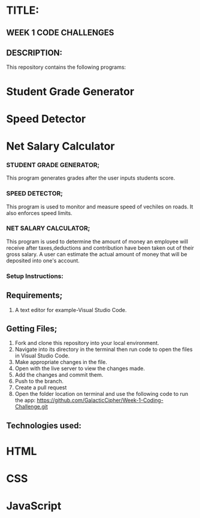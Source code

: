 # TITLE:

## WEEK 1 CODE CHALLENGES

## DESCRIPTION:

This repository contains the following programs:
# Student Grade Generator
# Speed Detector
# Net Salary Calculator


### STUDENT GRADE GENERATOR;

This program generates grades after the user inputs students score.

### SPEED DETECTOR;

This program is used to monitor and measure speed of vechiles on roads. It also enforces speed limits.

### NET SALARY CALCULATOR;

This program is used to determine the amount of money an employee will receive after taxes,deductions and contribution have been taken out of their gross salary. A user can estimate the actual amount of money that will be deposited into one's account.


### Setup Instructions:

## Requirements;
1. A text editor for example-Visual Studio Code.

## Getting Files;
1. Fork and clone this repository into your local environment.
2. Navigate into its directory in the terminal then run code to open the files in Visual Studio Code.
3. Make appropriate changes in the file.
4. Open with the live server to view the changes made.
5. Add the changes and commit them.
6.  Push to the branch.
7. Create a pull request
8. Open the folder location on terminal and use the following code to run the app: https://github.com/GalacticCipher/Week-1-Coding-Challenge.git

## Technologies used:
# HTML

# CSS 

# JavaScript



